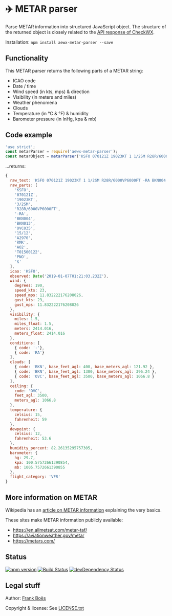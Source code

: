 ✈️ METAR parser
===============

Parse METAR information into structured JavaScript object. The structure of the returned object is closely related to the [API response of CheckWX](https://api.checkwx.com/#metar-fields).

Installation: `npm install aewx-metar-parser --save`

Functionality
-------------

This METAR parser returns the following parts of a METAR string:

* ICAO code
* Date / time
* Wind speed (in kts, mps) & direction
* Visibility (in meters and miles)
* Weather phenomena
* Clouds
* Temperature (in °C & °F) & humidity
* Barometer pressure (in InHg, kpa & mb)

Code example
------------

```javascript
'use strict';
const metarParser = require('aewx-metar-parser');
const metarObject = metarParser('KSFO 070121Z 19023KT 1 1/2SM R28R/6000VP6000FT -RA BKN004 BKN013 OVC035 15/12 A2970 RMK AO2 T01500122 PNO $');

```

…returns:

```javascript
{
  raw_text: 'KSFO 070121Z 19023KT 1 1/2SM R28R/6000VP6000FT -RA BKN004 BKN013 OVC035 15/12 A2970 RMK AO2 T01500122 PNO $',
  raw_parts: [
    'KSFO',
    '070121Z',
    '19023KT',
    '3/2SM',
    'R28R/6000VP6000FT',
    '-RA',
    'BKN004',
    'BKN013',
    'OVC035',
    '15/12',
    'A2970',
    'RMK',
    'AO2',
    'T01500122',
    'PNO',
    '$'
  ],
  icao: 'KSFO',
  observed: Date('2019-01-07T01:21:03.232Z'),
  wind: {
    degrees: 190,
    speed_kts: 23,
    speed_mps: 11.832222176208026,
    gust_kts: 23,
    gust_mps: 11.832222176208026
  },
  visibility: {
    miles: 1.5,
    miles_float: 1.5,
    meters: 2414.016,
    meters_float: 2414.016
  },
  conditions: [
    { code: '-'},
    { code: 'RA'}
  ],
  clouds: [
    { code: 'BKN', base_feet_agl: 400, base_meters_agl: 121.92 },
    { code: 'BKN', base_feet_agl: 1300, base_meters_agl: 396.24 },
    { code: 'OVC', base_feet_agl: 3500, base_meters_agl: 1066.8 }
  ],
  ceiling: {
    code: 'OVC',
    feet_agl: 3500,
    meters_agl: 1066.8
  },
  temperature: {
    celsius: 15,
    fahrenheit: 59
  },
  dewpoint: {
    celsius: 12,
    fahrenheit: 53.6
  },
  humidity_percent: 82.26135295757305,
  barometer: {
    hg: 29.7,
    kpa: 100.57572661390854,
    mb: 1005.7572661390855
  },
  flight_category: 'VFR'
}
```



More information on METAR
--------------------------

Wikipedia has an [article on METAR information](https://en.wikipedia.org/wiki/METAR) explaining the very basics.

These sites make METAR information publicly available:

* https://en.allmetsat.com/metar-taf/
* https://aviationweather.gov/metar
* https://metars.com/

Status
-------

[![npm version](https://badge.fury.io/js/aewx-metar-parser.svg)](https://badge.fury.io/js/aewx-metar-parser)
[![Build Status](https://travis-ci.org/fboes/metar-parser.svg?branch=master)](https://travis-ci.org/fboes/metar-parser)
[![devDependency Status](https://david-dm.org/fboes/metar-parser/dev-status.svg)](https://david-dm.org/fboes/metar-parser?type=dev)

Legal stuff
-----------

Author: [Frank Boës](http://3960.org)

Copyright & license: See [LICENSE.txt](LICENSE.txt)
